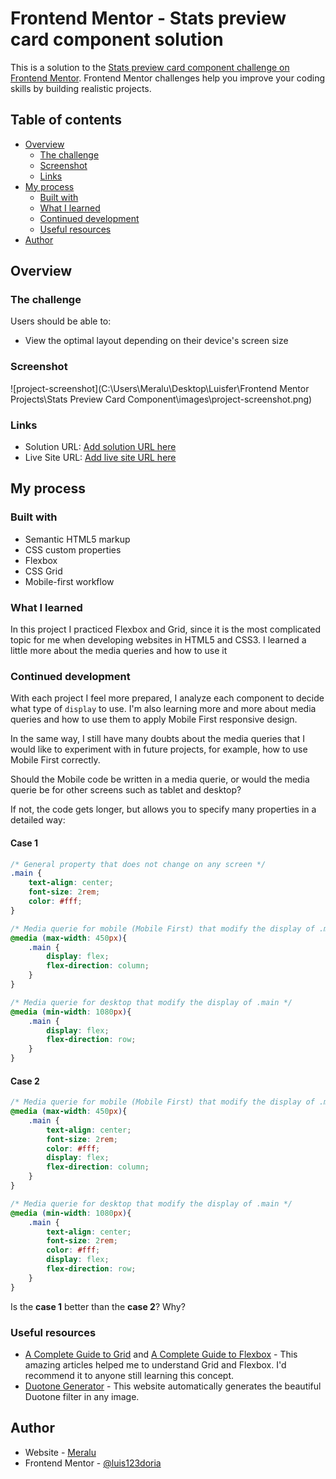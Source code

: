 # Frontend Mentor - Stats preview card component solution

This is a solution to the [Stats preview card component challenge on Frontend Mentor](https://www.frontendmentor.io/challenges/stats-preview-card-component-8JqbgoU62). Frontend Mentor challenges help you improve your coding skills by building realistic projects. 

## Table of contents

- [Overview](#overview)
  - [The challenge](#the-challenge)
  - [Screenshot](#screenshot)
  - [Links](#links)
- [My process](#my-process)
  - [Built with](#built-with)
  - [What I learned](#what-i-learned)
  - [Continued development](#continued-development)
  - [Useful resources](#useful-resources)
- [Author](#author)

## Overview

### The challenge

Users should be able to:

- View the optimal layout depending on their device's screen size

### Screenshot

![project-screenshot](C:\Users\Meralu\Desktop\Luisfer\Frontend Mentor Projects\Stats Preview Card Component\images\project-screenshot.png)

### Links

- Solution URL: [Add solution URL here](https://your-solution-url.com)
- Live Site URL: [Add live site URL here](https://your-live-site-url.com)

## My process

### Built with

- Semantic HTML5 markup
- CSS custom properties
- Flexbox
- CSS Grid
- Mobile-first workflow

### What I learned

In this project I practiced Flexbox and Grid, since it is the most complicated topic for me when developing websites in HTML5 and CSS3.
I learned a little more about the media queries and how to use it

### Continued development

With each project I feel more prepared, I analyze each component to decide what type of `display` to use.
I'm also learning more and more about media queries and how to use them to apply Mobile First responsive design.

In the same way, I still have many doubts about the media queries that I would like to experiment with in future projects, for example, how to use Mobile First correctly.

Should the Mobile code be written in a media querie, or would the media querie be for other screens such as tablet and desktop?

If not, the code gets longer, but allows you to specify many properties in a detailed way:

#### Case 1

```css
/* General property that does not change on any screen */
.main {
    text-align: center;
    font-size: 2rem;
    color: #fff;
}

/* Media querie for mobile (Mobile First) that modify the display of .main */
@media (max-width: 450px){
    .main {
        display: flex;
        flex-direction: column;
    }
}

/* Media querie for desktop that modify the display of .main */
@media (min-width: 1080px){
    .main {
        display: flex;
        flex-direction: row;
    }
}
```

#### Case 2

```css
/* Media querie for mobile (Mobile First) that modify the display of .main */
@media (max-width: 450px){
    .main {
        text-align: center;
        font-size: 2rem;
        color: #fff;
        display: flex;
        flex-direction: column;
    }
}

/* Media querie for desktop that modify the display of .main */
@media (min-width: 1080px){
    .main {
        text-align: center;
        font-size: 2rem;
        color: #fff;
        display: flex;
        flex-direction: row;
    }
}
```

Is the **case 1** better than the **case 2**? Why?

### Useful resources

- [A Complete Guide to Grid](https://css-tricks.com/snippets/css/complete-guide-grid/) and [A Complete Guide to Flexbox](https://css-tricks.com/snippets/css/a-guide-to-flexbox/) - This amazing articles helped me to understand Grid and Flexbox.  I'd recommend it to anyone still learning this concept.
- [Duotone Generator](https://duotone.shapefactory.co/) - This website automatically generates the beautiful Duotone filter in any image.

## Author

- Website - [Meralu](https://www.meralu.com)
- Frontend Mentor - [@luis123doria](https://www.frontendmentor.io/profile/luis123doria)

